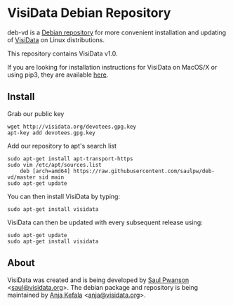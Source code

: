 # VisiData Debian Repository

deb-vd is a [Debian repository](https://wiki.debian.org/DebianRepository) for more convenient installation and updating of [VisiData](https://github.com/saulpw/visidata) on Linux distributions.

This repository contains VisiData v1.0.

If you are looking for installation instructions for VisiData on MacOS/X or using pip3, they are available [here](https://github.com/saulpw/visidata/blob/stable/README.md#installation).

## Install

Grab our public key
```
wget http://visidata.org/devotees.gpg.key
apt-key add devotees.gpg.key
```

Add our repository to apt's search list
```
sudo apt-get install apt-transport-https
sudo vim /etc/apt/sources.list
    deb [arch=amd64] https://raw.githubusercontent.com/saulpw/deb-vd/master sid main
sudo apt-get update
```
You can then install VisiData by typing:
```
sudo apt-get install visidata
```

VisiData can then be updated with every subsequent release using:
```
sudo apt-get update
sudo apt-get install visidata
```

## About
VisiData was created and is being developed by [Saul Pwanson](http://saul.pw) &lt;saul@visidata.org&gt;. The debian package and repository is being maintained by [Anja Kefala](https://github.com/anjakefala) &lt;anja@visidata.org&gt;.

